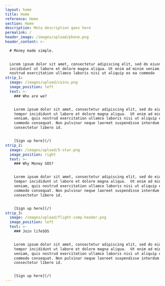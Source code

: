 ```yaml
---
layout: home
title: Home
reference: Home
section: Home
description: Meta description goes here
permalink: /
header_image: /images/upload/phone.png
header_content: >-

  # Money made simple.

  
  Lorem ipsum dolor sit amet, consectetur adipiscing elit, sed do eiusmod tempor
  incididunt ut labore et dolore magna aliqua. Ut enim ad minim veniam, quis
  nostrud exercitation ullamco laboris nisi ut aliquip ex ea commodo
strip_1:
  image: /images/upload/coins.png
  image_position: left
  text: >-
    ### Who are we?


    Lorem ipsum dolor sit amet, consectetur adipiscing elit, sed do eiusmod
    tempor incididunt ut labore et dolore magna aliqua.  Ut enim ad minim
    veniam, quis nostrud exercitation ullamco laboris nisi ut aliquip ex ea
    commodo consequat. Non pulvinar neque laoreet suspendisse interdum
    consectetur libero id. 


    [Sign up here](/)
strip_2:
  image: /images/upload/5-star.png
  image_position: right
  text: >-
    ### Why Money SOS?


    Lorem ipsum dolor sit amet, consectetur adipiscing elit, sed do eiusmod
    tempor incididunt ut labore et dolore magna aliqua.  Ut enim ad minim
    veniam, quis nostrud exercitation ullamco laboris nisi ut aliquip ex ea
    commodo consequat. Non pulvinar neque laoreet suspendisse interdum
    consectetur libero id. 


    [Sign up here](/)
strip_3:
  image: /images/upload/flight-comp-header.png
  image_position: left
  text: >-
    ### Join lifeSOS


    Lorem ipsum dolor sit amet, consectetur adipiscing elit, sed do eiusmod
    tempor incididunt ut labore et dolore magna aliqua.  Ut enim ad minim
    veniam, quis nostrud exercitation ullamco laboris nisi ut aliquip ex ea
    commodo consequat. Non pulvinar neque laoreet suspendisse interdum
    consectetur libero id. 


    [Sign up here](/)
---
```


